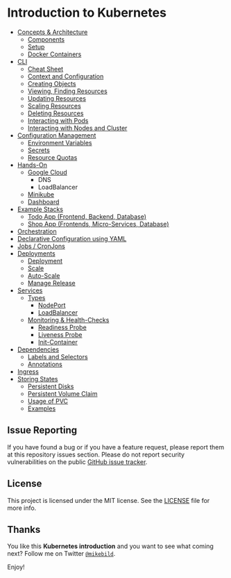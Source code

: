 # Introduction to Kubernetes

- [Concepts & Architecture](1-concepts-architecture.md)
  - [Components](1-concepts-architecture.md#components)
  - [Setup](1-concepts-architecture.md#setup)
  - [Docker Containers](https://github.com/MikeBild/introduction-docker)
- [CLI](2-cli.md)
  - [Cheat Sheet](2-cli.md#cheat-sheet)
  - [Context and Configuration](2-cli.md#context-and-configuration)
  - [Creating Objects](2-cli.md#creating-objects)
  - [Viewing, Finding Resources](2-cli.md#viewing-finding-resources)
  - [Updating Resources](2-cli.md#updating-resources)
  - [Scaling Resources](2-cli.md#scaling-resources)
  - [Deleting Resources](2-cli.md#deleting-resources)
  - [Interacting with Pods](2-cli.md#interacting-with-pods)
  - [Interacting with Nodes and Cluster](2-cli.md#interacting-with-nodes-and-cluster)
- [Configuration Management](3-configuration.md)
  - [Environment Variables](3-configuration.md#environment-variables)
  - [Secrets](3-configuration.md#secrets)
  - [Resource Quotas](3-configuration.md#resource-quotas)
- [Hands-On](handson.md)
  - [Google Cloud](handson.md#google-cloud)
    - DNS
    - LoadBalancer
  - [Minikube](handson.md#minikube)
  - [Dashboard](handson.md#dashboard)
- [Example Stacks](examples/README.md)
  - [Todo App (Frontend, Backend, Database)](examples/todo-app-stack/README.md)
  - [Shop App (Frontends, Micro-Services, Database)](examples/shop-app-stack/README.md)
- [Orchestration](4-orchestration.md)
- [Declarative Configuration using YAML](5-yaml.md)
- [Jobs / CronJons](6-jobs.md)
- [Deployments](7-deployments.md)
  - [Deployment](7-deployments.md#deployment)
  - [Scale](7-deployments.md#scale)
  - [Auto-Scale](7-deployments.md#auto-scale)
  - [Manage Release](7-deployments.md#manage-releases)
- [Services](8-services.md)
  - [Types](8-services.md#types)
    - [NodePort](8-services.md#NodePort)
    - [LoadBalancer](8-services.md#loadbalancer)
  - [Monitoring & Health-Checks](8-services.md#monitoring-and-health-checks)
    - [Readiness Probe](8-services.md#readiness-probe)
    - [Liveness Probe](8-services.md#liveness-probe)
    - [Init-Container](8-services.md#init-container)
- [Dependencies](9-dependencies.md)
  - [Labels and Selectors](9-dependencies.md#labels-and-selectors)
  - [Annotations](9-dependencies.md#annotations)
- [Ingress](10-ingress.md)
- [Storing States](11-store-states.md)
  - [Persistent Disks](11-store-states.md#persistent-disks)
  - [Persistent Volume Claim](11-store-states.md#persistent-volume-claim)
  - [Usage of PVC](11-store-states.md#usage-of-pvc)
  - [Examples](11-store-states.md#examples)

## Issue Reporting

If you have found a bug or if you have a feature request, please report them at this repository issues section. Please do not report security vulnerabilities on the public [GitHub issue tracker](https://github.com/MikeBild/introduction-kubernetes/issues).

## License

This project is licensed under the MIT license. See the [LICENSE](LICENSE) file for more info.

## Thanks

You like this **Kubernetes introduction** and you want to see what coming next? Follow me on Twitter [`@mikebild`](https://twitter.com/mikebild).

Enjoy!
